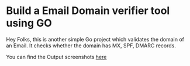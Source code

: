 <body>
<H1> Build a Email Domain verifier tool using GO </H1>

Hey Folks, this is another simple Go project which validates the domain of an Email. It checks whether the domain has MX, SPF, DMARC records.

<p>You can find the Output screenshots <a href= "https://github.com/ChrisJon02/Go-Email-Domain-Checker/tree/main/Output">here</a></p>

</body>